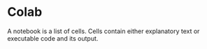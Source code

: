# Colab
A notebook is a list of cells. Cells contain either explanatory text or executable code and its output.
